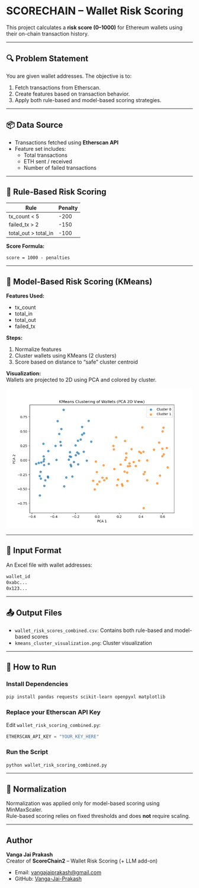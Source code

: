 # SCORECHAIN – Wallet Risk Scoring

This project calculates a **risk score (0–1000)** for Ethereum wallets using their on-chain transaction history.

---

## 🔍 Problem Statement

You are given wallet addresses. The objective is to:
1. Fetch transactions from Etherscan.
2. Create features based on transaction behavior.
3. Apply both rule-based and model-based scoring strategies.

---

## 📦 Data Source

- Transactions fetched using **Etherscan API**
- Feature set includes:
  - Total transactions
  - ETH sent / received
  - Number of failed transactions

---

## 🧠 Rule-Based Risk Scoring

| Rule                                 | Penalty  |
|--------------------------------------|----------|
| tx_count < 5                         | -200     |
| failed_tx > 2                        | -150     |
| total_out > total_in                | -100     |

**Score Formula:**  
```
score = 1000 - penalties
```

---

## 🤖 Model-Based Risk Scoring (KMeans)

**Features Used:**
- tx_count
- total_in
- total_out
- failed_tx

**Steps:**
1. Normalize features
2. Cluster wallets using KMeans (2 clusters)
3. Score based on distance to “safe” cluster centroid

**Visualization:**  
Wallets are projected to 2D using PCA and colored by cluster.

![KMeans Cluster](kmeans_cluster_visualization.png)

---

## 📁 Input Format

An Excel file with wallet addresses:
```
wallet_id
0xabc...
0x123...
```

---

## 📤 Output Files

- `wallet_risk_scores_combined.csv`: Contains both rule-based and model-based scores
- `kmeans_cluster_visualization.png`: Cluster visualization

---

## 🚀 How to Run

### Install Dependencies
```bash
pip install pandas requests scikit-learn openpyxl matplotlib
```

### Replace your Etherscan API Key
Edit `wallet_risk_scoring_combined.py`:
```python
ETHERSCAN_API_KEY = "YOUR_KEY_HERE"
```

### Run the Script
```bash
python wallet_risk_scoring_combined.py
```

---

## 🧪 Normalization

Normalization was applied only for model-based scoring using MinMaxScaler.  
Rule-based scoring relies on fixed thresholds and does **not** require scaling.

---
## Author

**Vanga Jai Prakash**  
Creator of **ScoreChain2** – Wallet Risk Scoring (+ LLM add-on)

- Email: vangajaiprakash@gmail.com  
- GitHub: [Vanga-Jai-Prakash](https://github.com/Vanga-Jai-Prakash)


